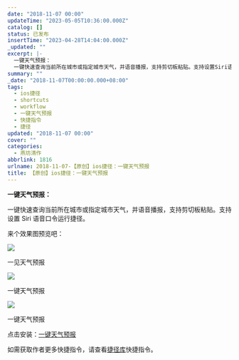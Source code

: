 ```yaml
---
date: "2018-11-07 00:00"
updateTime: "2023-05-05T10:36:00.000Z"
catalog: []
status: 已发布
insertTime: "2023-04-28T14:04:00.000Z"
_updated: ""
excerpt: |-
  一键天气预报：
  一键快速查询当前所在城市或指定城市天气，并语音播报，支持剪切板粘贴。支持设置Siri语音口令运行捷径。
summary: ""
_date: "2018-11-07T00:00:00.000+08:00"
tags:
  - ios捷径
  - shortcuts
  - workflow
  - 一键天气预报
  - 快捷指令
  - 捷径
updated: "2018-11-07 00:00"
cover: ""
categories:
  - 燕坊清作
abbrlink: 1816
urlname: 2018-11-07-【原创】ios捷径：一键天气预报
title: 【原创】ios捷径：一键天气预报
---
```


**一键天气预报：**

一键快速查询当前所在城市或指定城市天气，并语音播报，支持剪切板粘贴。支持设置 Siri 语音口令运行捷径。

来个效果图预览吧：

![](https://image.bmqy.net/upload/Fto5o-5ea0sNMlW_75VgGJCv2AcJ.jpg)

一见天气预报

![](https://image.bmqy.net/upload/Fto5o-5ea0sNMlW_75VgGJCv2AcJ.jpg)

一键天气预报

![](https://image.bmqy.net/upload/Fto5o-5ea0sNMlW_75VgGJCv2AcJ.jpg)

一键天气预报

点击安装：[一键天气预报](https://www.icloud.com/shortcuts/172a41a4f728489aab06b81fa0826572)

如需获取作者更多快捷指令，请查看[捷径库](https://www.bmqy.net/2342.html)快捷指令。
